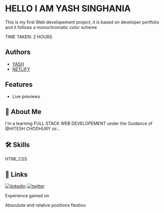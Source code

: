 
# HELLO I AM YASH SINGHANIA

This is my first Web developement project, it is based on developer portfolio and it follows a monochromatic color scheme

TIME TAKEN: 2 HOURS



## Authors

- [YASH](https://github.com/Yash-Singhania)
- [NETLIFY](https://live-project1.netlify.app/)



## Features
- Live previews



## 🚀 About Me
I'm a learning FULL STACK WEB DEVELOPEMENT under the Guidance of @HITESH CHODHURY sir...


## 🛠 Skills
HTML,CSS


## 🔗 Links
[![linkedin](https://img.shields.io/badge/linkedin-0A66C2?style=for-the-badge&logo=linkedin&logoColor=white)](https://www.linkedin.com/)
[![twitter](https://img.shields.io/badge/twitter-1DA1F2?style=for-the-badge&logo=twitter&logoColor=white)](https://twitter.com/)


Experience gained on

Absoulute and relative positions
flexbox